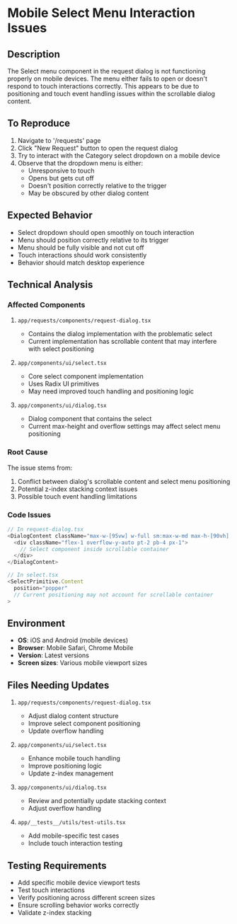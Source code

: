 # Mobile Select Menu Interaction Issues

## Description
The Select menu component in the request dialog is not functioning properly on mobile devices. The menu either fails to open or doesn't respond to touch interactions correctly. This appears to be due to positioning and touch event handling issues within the scrollable dialog content.

## To Reproduce
1. Navigate to '/requests' page
2. Click "New Request" button to open the request dialog
3. Try to interact with the Category select dropdown on a mobile device
4. Observe that the dropdown menu is either:
   - Unresponsive to touch
   - Opens but gets cut off
   - Doesn't position correctly relative to the trigger
   - May be obscured by other dialog content

## Expected Behavior
- Select dropdown should open smoothly on touch interaction
- Menu should position correctly relative to its trigger
- Menu should be fully visible and not cut off
- Touch interactions should work consistently
- Behavior should match desktop experience

## Technical Analysis

### Affected Components
1. `app/requests/components/request-dialog.tsx`
   - Contains the dialog implementation with the problematic select
   - Current implementation has scrollable content that may interfere with select positioning

2. `app/components/ui/select.tsx`
   - Core select component implementation
   - Uses Radix UI primitives
   - May need improved touch handling and positioning logic

3. `app/components/ui/dialog.tsx`
   - Dialog component that contains the select
   - Current max-height and overflow settings may affect select menu positioning

### Root Cause
The issue stems from:
1. Conflict between dialog's scrollable content and select menu positioning
2. Potential z-index stacking context issues
3. Possible touch event handling limitations

### Code Issues
```typescript
// In request-dialog.tsx
<DialogContent className="max-w-[95vw] w-full sm:max-w-md max-h-[90vh] overflow-hidden">
  <div className="flex-1 overflow-y-auto pt-2 pb-4 px-1">
    // Select component inside scrollable container
  </div>
</DialogContent>

// In select.tsx
<SelectPrimitive.Content
  position="popper"
  // Current positioning may not account for scrollable container
>
```

## Environment
- **OS**: iOS and Android (mobile devices)
- **Browser**: Mobile Safari, Chrome Mobile
- **Version**: Latest versions
- **Screen sizes**: Various mobile viewport sizes

## Files Needing Updates

1. `app/requests/components/request-dialog.tsx`
   - Adjust dialog content structure
   - Improve select component positioning
   - Update overflow handling

2. `app/components/ui/select.tsx`
   - Enhance mobile touch handling
   - Improve positioning logic
   - Update z-index management

3. `app/components/ui/dialog.tsx`
   - Review and potentially update stacking context
   - Adjust overflow handling

4. `app/__tests__/utils/test-utils.tsx`
   - Add mobile-specific test cases
   - Include touch interaction testing

## Testing Requirements
- Add specific mobile device viewport tests
- Test touch interactions
- Verify positioning across different screen sizes
- Ensure scrolling behavior works correctly
- Validate z-index stacking
